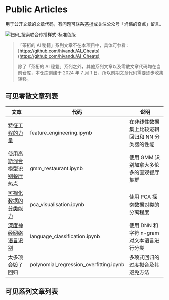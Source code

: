 # Public Articles

用于公开文章的文章代码，有问题可联系[茶桁](https://hivan.me)或关注公众号「坍缩的奇点」留言。

![扫码_搜索联合传播样式-标准色版](https://cdn.jsdelivr.net/gh/hivandu/notes/img/扫码_搜索联合传播样式-标准色版.png)

> 「茶桁的 AI 秘籍」系列文章不在本项目中，具体可参看：[https://github.com/hivandu/AI_Cheats](https://github.com/hivandu/AI_Cheats)
>
> 除了「茶桁的 AI 秘籍」系列之外，其他系列文章以及零散文章代码均在当前仓库，本仓库创建于 2024 年 7 月 1 日，所以前期文章代码需要逐步收集转移。

## 可见零散文章列表

| 文章                                                         | 代码                                    | 说明                                           |
| ------------------------------------------------------------ | --------------------------------------- | ---------------------------------------------- |
| [特征工程的力量](https://mp.weixin.qq.com/s/OvJA094xt0yr8b2F0DubMA) | feature_engineering.ipynb               | 在非线性数据集上比较逻辑回归和 NN 分类器的性能 |
| [使用高斯混合模型识别餐厅热点](https://mp.weixin.qq.com/s/p8FEWwlQV2JiLC9NlH9LSA) | gmm_restaurant.ipynb                    | 使用 GMM 识别加拿大多伦多的直观餐厅集群        |
| [可视化数据的分类能力](https://mp.weixin.qq.com/s/C4mNMI3h3K9NABzMaZPI9A) | pca_visualisation.ipynb                 | 使用 PCA 探索数据对类的分离程度                |
| [深度神经网络语言识别](https://mp.weixin.qq.com/s/UhigJbCXKAc4nqzpmbwDzw) | language_classification.ipynb           | 使用 DNN 和字符 n-gram 对文本语言进行分类      |
| 太多项会毁了回归                                             | polynomial_regression_overfitting.ipynb | 多项式回归的过度拟合及其避免方法               |




## 可见系列文章列表

